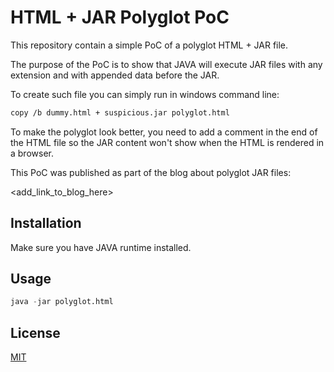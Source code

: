 # HTML + JAR Polyglot PoC

This repository contain a simple PoC of a polyglot HTML + JAR file.

The purpose of the PoC is to show that JAVA will execute JAR files with any extension and with appended data before the JAR.

To create such file you can simply run in windows command line:
```bash
copy /b dummy.html + suspicious.jar polyglot.html
```

To make the polyglot look better, you need to add a comment in the end of the HTML file so the JAR content won't show when the HTML is rendered in a browser.

This PoC was published as part of the blog about polyglot JAR files:

<add_link_to_blog_here>

## Installation

Make sure you have JAVA runtime installed.

## Usage

```python
java -jar polyglot.html
```


## License

[MIT](https://choosealicense.com/licenses/mit/)